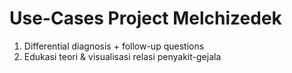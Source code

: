 # Use-Cases Project Melchizedek
1. Differential diagnosis + follow-up questions  
2. Edukasi teori & visualisasi relasi penyakit-gejala
